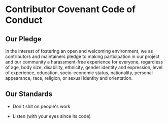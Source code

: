 # Contributor Covenant Code of Conduct

## Our Pledge

In the interest of fostering an open and welcoming environment,
we as contributors and maintainers pledge to making participation
in our project and our community a harassment-free experience for
everyone, regardless of age, body size, disability, ethnicity,
gender identity and expression, level of experience, education,
socio-economic status, nationality, personal appearance, race,
religion, or sexual identity and orientation.

## Our Standards

- Don't shit on people's work

- Listen (with your eyes since its code)
